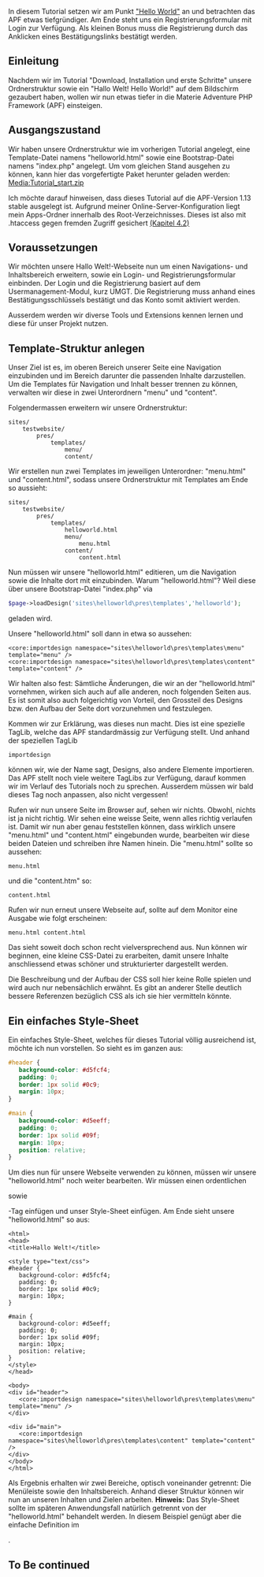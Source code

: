 In diesem Tutorial setzen wir am Punkt ["Hello
World"](http://adventure-php-framework.org/Seite/111-Download-Installation-und-erste-Schritte)
an und betrachten das APF etwas tiefgründiger. Am Ende steht uns ein
Registrierungsformular mit Login zur Verfügung. Als kleinen Bonus muss
die Registrierung durch das Anklicken eines Bestätigungslinks bestätigt
werden.

## Einleitung

Nachdem wir im Tutorial "Download, Installation und erste Schritte"
unsere Ordnerstruktur sowie ein "Hallo Welt! Hello World!" auf dem
Bildschirm gezaubert haben, wollen wir nun etwas tiefer in die Materie
Adventure PHP Framework (APF) einsteigen.

## Ausgangszustand

Wir haben unsere Ordnerstruktur wie im vorherigen Tutorial angelegt,
eine Template-Datei namens "helloworld.html" sowie eine Bootstrap-Datei
namens "index.php" angelegt. Um vom gleichen Stand ausgehen zu können,
kann hier das vorgefertigte Paket herunter geladen werden:
[Media:Tutorial_start.zip ](/Media:Tutorial_start.zip "wikilink")

Ich möchte darauf hinweisen, dass dieses Tutorial auf die APF-Version
1.13 stable ausgelegt ist. Aufgrund meiner Online-Server-Konfiguration
liegt mein Apps-Ordner innerhalb des Root-Verzeichnisses. Dieses ist
also mit .htaccess gegen fremden Zugriff gesichert [(Kapitel
4.2)](http://adventure-php-framework.org/Seite/111-Download-Installation-und-erste-Schritte#Chapter-4-2-Installation-innerhalb-Root-Verzeichnis)

## Voraussetzungen

Wir möchten unsere Hallo Welt!-Webseite nun um einen Navigations- und
Inhaltsbereich erweitern, sowie ein Login- und Registrierungsformular
einbinden. Der Login und die Registrierung basiert auf dem
Usermanagement-Modul, kurz UMGT. Die Registrierung muss anhand eines
Bestätigungsschlüssels bestätigt und das Konto somit aktiviert werden.

Ausserdem werden wir diverse Tools und Extensions kennen lernen und
diese für unser Projekt nutzen.

## Template-Struktur anlegen

Unser Ziel ist es, im oberen Bereich unserer Seite eine Navigation
einzubinden und im Bereich darunter die passenden Inhalte darzustellen.
Um die Templates für Navigation und Inhalt besser trennen zu können,
verwalten wir diese in zwei Unterordnern "menu" und "content".

Folgendermassen erweitern wir unsere Ordnerstruktur:

``` dos
sites/
    testwebsite/
        pres/
            templates/
                menu/
                content/
```

Wir erstellen nun zwei Templates im jeweiligen Unterordner: "menu.html"
und "content.html", sodass unsere Ordnerstruktur mit Templates am Ende
so aussieht:

``` dos
sites/
    testwebsite/
        pres/
            templates/
                helloworld.html
                menu/
                    menu.html
                content/
                    content.html
```

Nun müssen wir unsere "helloworld.html" editieren, um die Navigation
sowie die Inhalte dort mit einzubinden. Warum "helloworld.html"? Weil
diese über unsere Bootstrap-Datei "index.php" via

``` php
$page->loadDesign('sites\helloworld\pres\templates','helloworld');
```

geladen wird.

Unsere "helloworld.html" soll dann in etwa so aussehen:

``` html4strict
<core:importdesign namespace="sites\helloworld\pres\templates\menu" template="menu" />
<core:importdesign namespace="sites\helloworld\pres\templates\content" template="content" />
```

Wir halten also fest: Sämtliche Änderungen, die wir an der
"helloworld.html" vornehmen, wirken sich auch auf alle anderen, noch
folgenden Seiten aus. Es ist somit also auch folgerichtig von Vorteil,
den Grossteil des Designs bzw. den Aufbau der Seite dort vorzunehmen und
festzulegen.

Kommen wir zur Erklärung, was dieses nun macht. Dies ist eine spezielle
TagLib, welche das APF standardmässig zur Verfügung stellt. Und anhand
der speziellen TagLib

``` html4strict
importdesign
```

können wir, wie der Name sagt, Designs, also andere Elemente
importieren. Das APF stellt noch viele weitere TagLibs zur Verfügung,
darauf kommen wir im Verlauf des Tutorials noch zu sprechen. Ausserdem
müssen wir bald dieses Tag noch anpassen, also nicht vergessen!

Rufen wir nun unsere Seite im Browser auf, sehen wir nichts. Obwohl,
nichts ist ja nicht richtig. Wir sehen eine weisse Seite, wenn alles
richtig verlaufen ist. Damit wir nun aber genau feststellen können, dass
wirklich unsere "menu.html" und "content.html" eingebunden wurde,
bearbeiten wir diese beiden Dateien und schreiben ihre Namen hinein. Die
"menu.html" sollte so aussehen:

``` html4strict
menu.html
```

und die "content.htm" so:

``` html4strict
content.html
```

Rufen wir nun erneut unsere Webseite auf, sollte auf dem Monitor eine
Ausgabe wie folgt erscheinen:

``` html4strict
menu.html content.html
```

Das sieht soweit doch schon recht vielversprechend aus. Nun können wir
beginnen, eine kleine CSS-Datei zu erarbeiten, damit unsere Inhalte
anschliessend etwas schöner und strukturierter dargestellt werden.

Die Beschreibung und der Aufbau der CSS soll hier keine Rolle spielen
und wird auch nur nebensächlich erwähnt. Es gibt an anderer Stelle
deutlich bessere Referenzen bezüglich CSS als ich sie hier vermitteln
könnte.

## Ein einfaches Style-Sheet

Ein einfaches Style-Sheet, welches für dieses Tutorial völlig
ausreichend ist, möchte ich nun vorstellen. So sieht es im ganzen aus:

``` css
#header {
   background-color: #d5fcf4;
   padding: 0;
   border: 1px solid #0c9;
   margin: 10px;
}

#main {
   background-color: #d5eeff;
   padding: 0;
   border: 1px solid #09f;
   margin: 10px;
   position: relative;
}
```

Um dies nun für unsere Webseite verwenden zu können, müssen wir unsere
"helloworld.html" noch weiter bearbeiten. Wir müssen einen ordentlichen

<head>

sowie

<body>

-Tag einfügen und unser Style-Sheet einfügen. Am Ende sieht unsere
"helloworld.html" so aus:

``` html4strict
<html>
<head>
<title>Hallo Welt!</title>

<style type="text/css">
#header {
   background-color: #d5fcf4;
   padding: 0;
   border: 1px solid #0c9;
   margin: 10px;
}

#main {
   background-color: #d5eeff;
   padding: 0;
   border: 1px solid #09f;
   margin: 10px;
   position: relative;
}
</style>
</head>

<body>
<div id="header">
   <core:importdesign namespace="sites\helloworld\pres\templates\menu" template="menu" />
</div>

<div id="main">
   <core:importdesign namespace="sites\helloworld\pres\templates\content" template="content" />
</div>
</body>
</html>
```

Als Ergebnis erhalten wir zwei Bereiche, optisch voneinander getrennt:
Die Menüleiste sowie den Inhaltsbereich. Anhand dieser Struktur können
wir nun an unseren Inhalten und Zielen arbeiten. **Hinweis:** Das
Style-Sheet sollte im späteren Anwendungsfall natürlich getrennt von der
"helloworld.html" behandelt werden. In diesem Beispiel genügt aber die
einfache Definition im

<head>

.

## To Be continued